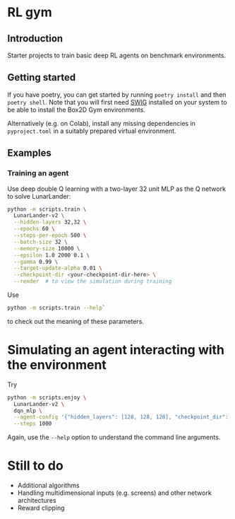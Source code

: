 # RL gym

## Introduction

Starter projects to train basic deep RL agents on benchmark environments.

## Getting started

If you have poetry, you can get started by running `poetry install`
and then `poetry shell`. Note that you will first need
[SWIG](https://swig.org) installed on your system to be able to
install the Box2D Gym environments.

Alternatively (e.g. on Colab), install any missing dependencies in
`pyproject.toml` in a suitably prepared virtual environment.

## Examples

### Training an agent

Use deep double Q learning with a two-layer 32 unit MLP as the Q
network to solve LunarLander:

```bash
python -m scripts.train \
  LunarLander-v2 \
  --hidden-layers 32,32 \
  --epochs 60 \
  --steps-per-epoch 500 \
  --batch-size 32 \
  --memory-size 10000 \
  --epsilon 1.0 2000 0.1 \
  --gamma 0.99 \
  --target-update-alpha 0.01 \
  --checkpoint-dir <your-checkpoint-dir-here> \
  --render  # to view the simulation during training
```

Use 

```bash
python -m scripts.train --help`
```

to check out the meaning of these parameters.

# Simulating an agent interacting with the environment

Try

```bash
python -m scripts.enjoy \
  LunarLander-v2 \
  dqn_mlp \
  --agent-config '{"hidden_layers": [128, 128, 128], "checkpoint_dir": "checkpoints/LunarLander-v2"}' \
  --steps 1000
```

Again, use the `--help` option to understand the command line arguments.

# Still to do

* Additional algorithms
* Handling multidimensional inputs (e.g. screens) and other network
  architectures
* Reward clipping


